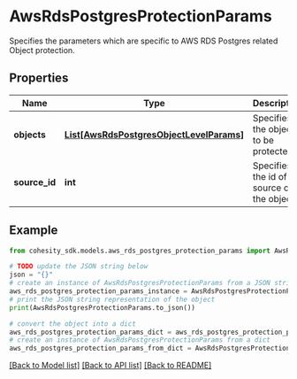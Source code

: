 # AwsRdsPostgresProtectionParams

Specifies the parameters which are specific to AWS RDS Postgres related Object protection.

## Properties

Name | Type | Description | Notes
------------ | ------------- | ------------- | -------------
**objects** | [**List[AwsRdsPostgresObjectLevelParams]**](AwsRdsPostgresObjectLevelParams.md) | Specifies the objects to be protected. | [optional] 
**source_id** | **int** | Specifies the id of the source of the objects. | [optional] [readonly] 

## Example

```python
from cohesity_sdk.models.aws_rds_postgres_protection_params import AwsRdsPostgresProtectionParams

# TODO update the JSON string below
json = "{}"
# create an instance of AwsRdsPostgresProtectionParams from a JSON string
aws_rds_postgres_protection_params_instance = AwsRdsPostgresProtectionParams.from_json(json)
# print the JSON string representation of the object
print(AwsRdsPostgresProtectionParams.to_json())

# convert the object into a dict
aws_rds_postgres_protection_params_dict = aws_rds_postgres_protection_params_instance.to_dict()
# create an instance of AwsRdsPostgresProtectionParams from a dict
aws_rds_postgres_protection_params_from_dict = AwsRdsPostgresProtectionParams.from_dict(aws_rds_postgres_protection_params_dict)
```
[[Back to Model list]](../README.md#documentation-for-models) [[Back to API list]](../README.md#documentation-for-api-endpoints) [[Back to README]](../README.md)


